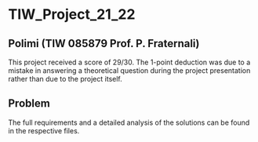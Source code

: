 # TIW_Project_21_22
## Polimi (TIW 085879 Prof. P. Fraternali)
This project received a score of 29/30. The 1-point deduction was due to a mistake in answering a theoretical question during the project presentation rather than due to the project itself.
## Problem
The full requirements and a detailed analysis of the solutions can be found in the respective files.
